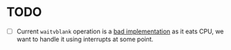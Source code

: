 # TODO

* [ ] Current `waitvblank` operation is a [bad implementation](https://gbdev.io/pandocs/#using-the-halt-instruction) as it eats CPU, we want to handle it using interrupts at some point.
